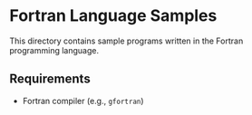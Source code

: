 # Fortran Language Samples

This directory contains sample programs written in the Fortran programming language.

## Requirements

- Fortran compiler (e.g., `gfortran`)